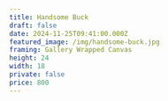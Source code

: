 ```yaml
---
title: Handsome Buck
draft: false
date: 2024-11-25T09:41:00.000Z
featured_image: /img/handsome-buck.jpg
framing: Gallery Wrapped Canvas
height: 24
width: 18
private: false
price: 800
---
```

